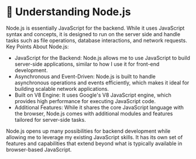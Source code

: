 # 🧠 Understanding Node.js

Node.js is essentially JavaScript for the backend. While it uses JavaScript syntax and concepts, it is designed to run on the server side and handle tasks such as file operations, database interactions, and network requests.
Key Points About Node.js:

- JavaScript for the Backend: Node.js allows me to use JavaScript to build server-side applications, similar to how I use it for front-end development.
- Asynchronous and Event-Driven: Node.js is built to handle asynchronous operations and events efficiently, which makes it ideal for building scalable network applications.
- Built on V8 Engine: It uses Google's V8 JavaScript engine, which provides high performance for executing JavaScript code.
- Additional Features: While it shares the core JavaScript language with the browser, Node.js comes with additional modules and features tailored for server-side tasks.

Node.js opens up many possibilities for backend development while allowing me to leverage my existing JavaScript skills. It has its own set of features and capabilities that extend beyond what is typically available in browser-based JavaScript.
